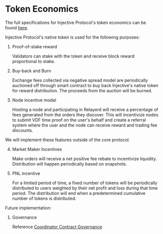 # Token Economics

The full specifications for Injective Protocol's token economics can be found [here](https://github.com/InjectiveLabs/injective-protocol-specification/blob/master/token-economics.md).

Injective Protocol's native token is used for the following purposes:

1. Proof-of-stake reward

   Validators can stake with the token and receive block reward proportional to stake.

2. Buy-back and Burn

   Exchange fees collected via negative spread model are periodically auctioned off through smart contract to buy back Injective's native token for reward distribution. The proceeds from the auction will be burned.

3. Node incentive model

   Hosting a node and participating in Relayerd will receive a percentage of fees generated from the orders they discover. This will incentivize nodes to submit VDF time proof on the user's behalf and create a referral system where the user and the node can receive reward and trading fee discounts. 
   
We will implement these features outside of the core protocol.

4. Market Maker Incentives

   Make orders will receive a net positive fee rebate to incentivize liquidity. Distribution will happen periodically based on snapshots.

5. PNL incentive

   For a limited period of time, a fixed number of tokens will be periodically distributed to users weighted by their net profit and loss during that time period. The distribution will end when a predetermined cumulative number of tokens is distributed.

Future implementation:

1. Governance

   Reference [Coordinator Contract Governance](token-economics.md#coordinator-contract-governance)

